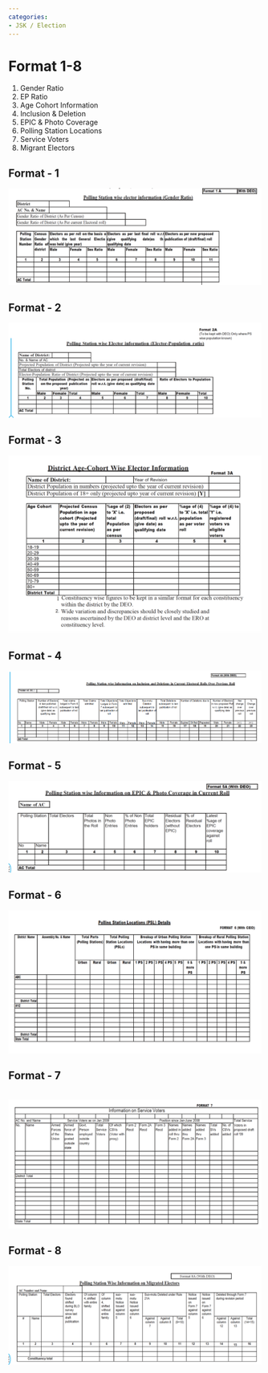 ```yaml
---
categories:
- JSK / Election
---
```

# Format 1-8

1. Gender Ratio
2. EP Ratio
3. Age Cohort Information
4. Inclusion & Deletion 
5. EPIC & Photo Coverage
6. Polling Station Locations
7. Service Voters
8. Migrant Electors

  

## Format - 1

![](../files/88cea3d4-fdc4-4112-926a-a3619f60d5d6.png)  

## Format - 2

![](../files/9b547daf-ec43-4ead-901c-834d2b868743.png)  

## Format - 3

![](../files/53083ebf-f367-4dfb-8446-adb520c580f1.png)  

## Format - 4

![](../files/13090962-3617-49a9-ba8e-e4503c22926b.png)  

## Format - 5

![](../files/4db6cf66-313e-4cc7-9dd2-f09adbf42585.png)  

## Format - 6

![](../files/89a696fc-8fc8-454c-a8d9-4893b2375a71.png)  

## Format - 7

 ![](../files/171a83cb-cf12-430a-bfe3-4d0adf3d9f62.png)  

## Format - 8

![](../files/79f41af2-eb7d-4466-bccb-1e32385c925a.png)